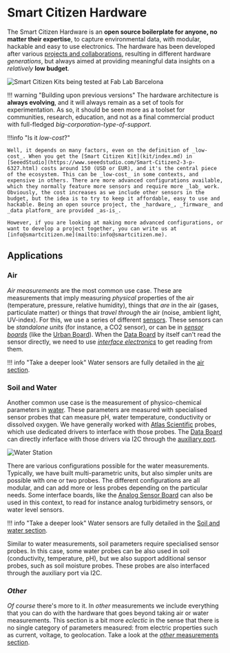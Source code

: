 # Smart Citizen Hardware

The Smart Citizen Hardware is an **open source boilerplate for anyone, no matter their expertise**, to capture environmental data, with modular, hackable and easy to use electronics. The hardware has been developed after various [projects and collaborations](/resources/research), resulting in different hardware _generations_, but always aimed at providing meaningful data insights on a _relatively_ **low budget**.

<img src="https://live.staticflickr.com/65535/50977039386_c250d3141d_k.jpg" alt="Smart Citizen Kits being tested at Fab Lab Barcelona"/>

!!! warning "Building upon previous versions"
    The hardware architecture is **always evolving**, and it will always remain as a set of tools for experimentation. As so, it should be seen more as a toolset for communities, research, education, and not as a final commercial product with full-fledged _big-corporation-type-of-support_.

!!!info "Is it _low-cost_?"

    Well, it depends on many factors, even on the definition of _low-cost_. When you get the [Smart Citizen Kit](kit/index.md) in [SeeedStudio](https://www.seeedstudio.com/Smart-Citizen2-3-p-6327.html) costs around 150 (USD or EUR), and it's the central piece of the ecosystem. This can be _low-cost_ in some contexts, and expensive in others. There are more advanced configurations available, which they normally feature more sensors and require more _lab_ work. Obviously, the cost increases as we include other sensors in the budget, but the idea is to try to keep it affordable, easy to use and hackable. Being an open source project, the _hardware_, _firmware_ and _data platform_ are provided _as-is_.

    However, if you are looking at making more advanced configurations, or want to develop a project together, you can write us at [info@smartcitizen.me](mailto:info@smartcitizen.me).

## Applications

### Air

_Air measurements_ are the most common use case. These are measurements that imply measuring _physical_ properties of the air (temperature, pressure, relative humidity), things that _are_ in the air (gases, particulate matter) or things that _travel through_ the air (noise, ambient light, UV-index). For this, we use a series of different [sensors](/knowledge/air). These sensors can be _standalone units_ (for instance, a CO2 sensor), or can be in [_sensor boards_](/hardware/boards#sensor-boards) (like the [Urban Board](/hardware/boards/urban-board/)). When the [Data Board](/hardware/boards/data-board/) by itself can't read the sensor directly, we need to use [_interface electronics_](/hardware/boards/#interface-boards) to get reading from them.

!!! info "Take a deeper look"
    Water sensors are fully detailed in the [air section](/knowledge/sensors/air/).

### Soil and Water

Another common use case is the measurement of physico-chemical parameters in [water](/knowledge/soil-water/). These parameters are measured with specialised sensor probes that can measure pH, water temperature, conductivity or dissolved oxygen. We have generally worked with [Atlas Scientific](https://atlas-scientific.com) probes, which use dedicated drivers to interface with those probes. The [Data Board](/hardware/boards/data-board/) can directly inferface with those drivers via I2C through the [auxiliary port](/hardware/boards/data-board#auxiliary-connector).

<img src="https://live.staticflickr.com/65535/53968745679_f7f4b54509_k.jpg" alt="Water Station"/>

There are various configurations possible for the water measurements. Typically, we have built multi-parametric units, but also simpler units are possible with one or two probes. The different configurations are all modular, and can add more or less probes depending on the particular needs. Some interface boards, like the [Analog Sensor Board](/hardware/boards/analog-sensor-board/) can also be used in this context, to read for instance analog turbidimetry sensors, or water level sensors.

!!! info "Take a deeper look"
    Water sensors are fully detailed in the [Soil and water section](/knowledge/sensors/soil-water/).

Similar to water measurements, soil parameters require specialised sensor probes. In this case, some water probes can be also used in soil (conductivity, temperature, pH), but we also support additional sensor probes, such as soil moisture probes. These probes are also interfaced through the auxiliary port via I2C.

### _Other_

_Of course_ there's more to it. In _other_ measurements we include everything that you can do with the hardware that goes beyond taking air or water measurements. This section is a bit more _eclectic_ in the sense that there is no single category of parameters measured: from electric properties such as current, voltage, to geolocation. Take a look at the [_other_ measurements section](/knowledge/sensors/other/).
